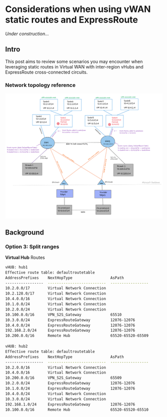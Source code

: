 # Considerations when using vWAN static routes and ExpressRoute

_Under construction..._

## Intro

This post aims to review some scenarios you may encounter when leveraging static routes in Virtual WAN with inter-region vHubs and ExpressRoute cross-connected circuits.

### Network topology reference

![](./media/base-network-topology.png)

## Background

### Option 3: Split ranges

**Virtual Hub** Routes

```Bash
vHUB: hub1
Effective route table: defaultroutetable
AddressPrefixes    NextHopType                 AsPath
-----------------  --------------------------  -----------------
10.2.0.0/17        Virtual Network Connection
10.2.128.0/17      Virtual Network Connection
10.4.0.0/16        Virtual Network Connection
10.1.0.0/24        Virtual Network Connection
10.2.0.0/24        Virtual Network Connection
10.100.0.0/16      VPN_S2S_Gateway             65510
10.3.0.0/24        ExpressRouteGateway         12076-12076
10.4.0.0/24        ExpressRouteGateway         12076-12076
192.168.2.0/24     ExpressRouteGateway         12076-12076
10.200.0.0/16      Remote Hub                  65520-65520-65509

vHUB: hub2
Effective route table: defaultroutetable
AddressPrefixes    NextHopType                 AsPath
-----------------  --------------------------  -----------------
10.2.0.0/16        Virtual Network Connection
10.4.0.0/16        Virtual Network Connection
10.200.0.0/16      VPN_S2S_Gateway             65509
10.2.0.0/24        ExpressRouteGateway         12076-12076
10.1.0.0/24        ExpressRouteGateway         12076-12076
10.4.0.0/24        Virtual Network Connection
10.3.0.0/24        Virtual Network Connection
192.168.1.0/24     ExpressRouteGateway         12076-12076
10.100.0.0/16      Remote Hub                  65520-65520-65510
```

